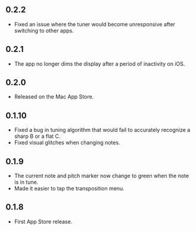 ## 0.2.2

* Fixed an issue where the tuner would become unresponsive after
  switching to other apps.

## 0.2.1

* The app no longer dims the display after a period of inactivity on
  iOS.

## 0.2.0

* Released on the Mac App Store.

## 0.1.10

* Fixed a bug in tuning algorithm that would fail to accurately
  recognize a sharp B or a flat C.
* Fixed visual glitches when changing notes.

## 0.1.9

* The current note and pitch marker now change to green when the note is
  in tune.
* Made it easier to tap the transposition menu.

## 0.1.8

* First App Store release.
